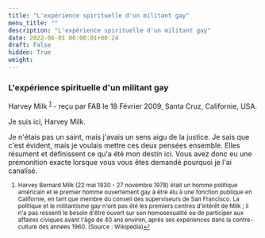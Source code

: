 ```yaml
---
title: "L'expérience spirituelle d'un militant gay"
menu_title: ""
description: "L'expérience spirituelle d'un militant gay"
date: 2022-06-01 06:00:01+00:24
draft: False
hidden: True
weight:
---
```

### L'expérience spirituelle d'un militant gay

Harvey Milk <sup id="a1">[1](#f1)</sup> - reçu par FAB le 18 Février 2009, Santa Cruz, Californie, USA.

Je suis ici, Harvey Milk.

Je n'étais pas un saint, mais j'avais un sens aigu de la justice. Je sais que c'est évident, mais je voulais mettre ces deux pensées ensemble. Elles résument et définissent ce qu'a été mon destin ici. Vous avez donc eu une prémonition exacte lorsque vous vous êtes demandé pourquoi je l'ai canalisé.
<small>

1. <large id="f1">  Harvey Bernard Milk (22 mai 1930 - 27 novembre 1978) était un homme politique américain et le premier homme ouvertement gay à être élu à une fonction publique en Californie, en tant que membre du conseil des superviseurs de San Francisco. La politique et le militantisme gay n'ont pas été les premiers centres d'intérêt de Milk ; il n'a pas ressenti le besoin d'être ouvert sur son homosexualité ou de participer aux affaires civiques avant l'âge de 40 ans environ, après ses expériences dans la contre-culture des années 1960. (Source : Wikipedia)[↩](#a1)
